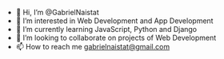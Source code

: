 - 👋 Hi, I’m @GabrielNaistat
- 👀 I’m interested in Web Development and App Development
- 🌱 I’m currently learning JavaScript, Python and Django
- 💞️ I’m looking to collaborate on projects of Web Development
- 📫 How to reach me gabrielnaistat@gmail.com

<!---
GabrielNaistat/GabrielNaistat is a ✨ special ✨ repository because its `README.md` (this file) appears on your GitHub profile.
You can click the Preview link to take a look at your changes.
--->
